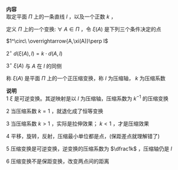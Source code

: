 **内容**  
取定平面 $\Pi$ 上的一条直线 $l$ ，以及一个正数 $k$ ，  
  
定义 $\Pi$ 上的一个变换: $\forall\ A\in\Pi$ ，令 $\xi(A)$ 是下列三个条件决定的点  
  
$1^\circ\ \overrightarrow{A,\xi(A)}\perp l$  
  
$2^\circ\ d(\xi(A),l)=k\cdot d(A,l)$  
  
$3^\circ\ \xi(A)$ 与 $A$ 在 $l$ 的同侧  
  
称 $\xi(A)$ 是平面 $\Pi$ 上的一个正压缩变换，称 $l$ 为压缩轴， $k$ 为压缩系数  
  
**说明**  
1 $\xi$ 是可逆变换。其逆映射是以 $l$ 为压缩轴，压缩系数为 $k^{-1}$ 的压缩变换  
  
2 当压缩系数 $k=1$ ，就退化成了恒等变换  
  
3 当压缩系数 $k>1$ ，实际是拉伸效果； $k<1$ ，才是压缩效果  
  
4 平移，旋转，反射，压缩最小单位都是点，(保距差点就理解错了)  
  
5 压缩变换是可逆变换，逆变换的压缩系数为 $\dfrac1k$ ，压缩轴仍是 $l$  
  
6 压缩变换不是保距变换，改变两点间的距离  
